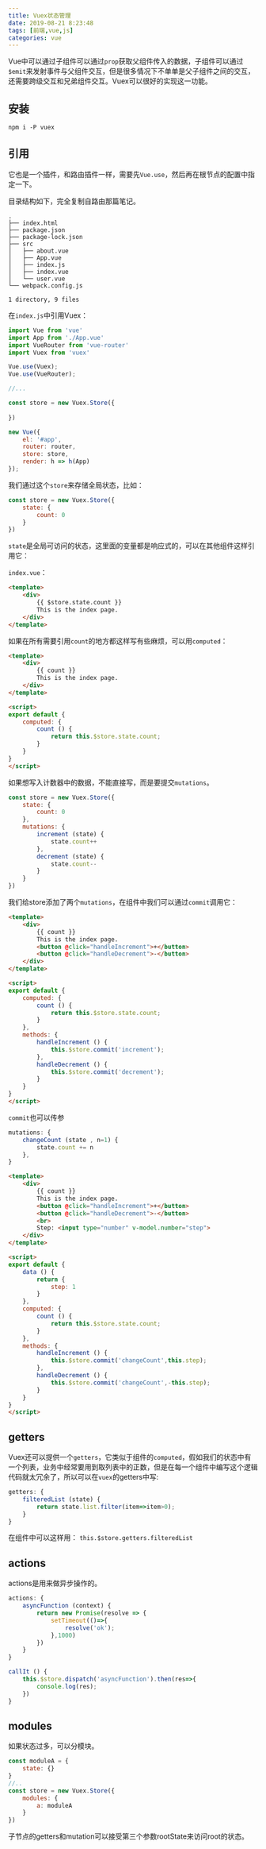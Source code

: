 ```yaml
---
title: Vuex状态管理
date: 2019-08-21 8:23:48
tags: [前端,vue,js]
categories: vue
---
```


Vue中可以通过子组件可以通过`prop`获取父组件传入的数据，子组件可以通过`$emit`来发射事件与父组件交互，但是很多情况下不单单是父子组件之间的交互，还需要跨级交互和兄弟组件交互。Vuex可以很好的实现这一功能。

## 安装
`npm i -P vuex`

## 引用
它也是一个插件，和路由插件一样，需要先`Vue.use`，然后再在根节点的配置中指定一下。

目录结构如下，完全复制自路由那篇笔记。
```
.
├── index.html
├── package.json
├── package-lock.json
├── src
│   ├── about.vue
│   ├── App.vue
│   ├── index.js
│   ├── index.vue
│   └── user.vue
└── webpack.config.js

1 directory, 9 files
```

在`index.js`中引用Vuex：
```js
import Vue from 'vue'
import App from './App.vue'
import VueRouter from 'vue-router'
import Vuex from 'vuex'

Vue.use(Vuex);
Vue.use(VueRouter);

//...

const store = new Vuex.Store({
    
})

new Vue({
    el: '#app',
    router: router,
    store: store,
    render: h => h(App)
});

```

我们通过这个`store`来存储全局状态，比如：
```js
const store = new Vuex.Store({
    state: {
        count: 0
    }              
})
```

`state`是全局可访问的状态，这里面的变量都是响应式的，可以在其他组件这样引用它：

`index.vue`：
```html
<template>
    <div>
        {{ $store.state.count }}
        This is the index page.
    </div>
</template>
```
如果在所有需要引用`count`的地方都这样写有些麻烦，可以用`computed`：
```html
<template>
    <div>
        {{ count }}
        This is the index page.
    </div>
</template>

<script>
export default {
    computed: {
        count () {
            return this.$store.state.count;
        }
    }
}
</script>
```

如果想写入计数器中的数据，不能直接写，而是要提交`mutations`。

```js
const store = new Vuex.Store({
    state: {
        count: 0
    },
    mutations: {
        increment (state) {
            state.count++
        },
        decrement (state) {
            state.count--
        }
    }
})
```
我们给store添加了两个`mutations`，在组件中我们可以通过`commit`调用它：
```html
<template>
    <div>
        {{ count }}
        This is the index page.
        <button @click="handleIncrement">+</button>
        <button @click="handleDecrement">-</button>
    </div>
</template>

<script>
export default {
    computed: {
        count () {
            return this.$store.state.count;
        }
    },
    methods: {
        handleIncrement () {
            this.$store.commit('increment');
        },
        handleDecrement () {
            this.$store.commit('decrement');
        }
    }
}
</script>
```

`commit`也可以传参
```js
mutations: {
    changeCount (state , n=1) {
        state.count += n
    },
}
```

```html
<template>
    <div>
        {{ count }}
        This is the index page.
        <button @click="handleIncrement">+</button>
        <button @click="handleDecrement">-</button>
        <br>
        Step: <input type="number" v-model.number="step">
    </div>
</template>

<script>
export default {
    data () {
        return {
            step: 1
        }
    },
    computed: {
        count () {
            return this.$store.state.count;
        }
    },
    methods: {
        handleIncrement () {
            this.$store.commit('changeCount',this.step);
        },
        handleDecrement () {
            this.$store.commit('changeCount',-this.step);
        }
    }
}
</script>
```

## getters
Vuex还可以提供一个`getters`，它类似于组件的`computed`，假如我们的状态中有一个列表，业务中经常要用到取列表中的正数，但是在每一个组件中编写这个逻辑代码就太冗余了，所以可以在`vuex`的getters中写:

```js
getters: {
    filteredList (state) {
        return state.list.filter(item=>item>0);
    }
}
```

在组件中可以这样用：
`this.$store.getters.filteredList`

## actions
actions是用来做异步操作的。

```js
actions: {
    asyncFunction (context) {
        return new Promise(resolve => {
            setTimeout(()=>{
                resolve('ok');
            },1000)
        })
    }
}
```

```js
callIt () {
    this.$store.dispatch('asyncFunction').then(res=>{
        console.log(res);
    })
}
```

## modules
如果状态过多，可以分模块。

```js
const moduleA = {
    state: {}
}
//..
const store = new Vuex.Store({
    modules: {
        a: moduleA
    }
})
```
子节点的getters和mutation可以接受第三个参数rootState来访问root的状态。


